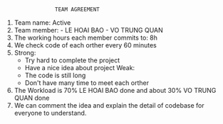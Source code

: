 					TEAM AGREEMENT

1. Team name: Active
2. Team member: - LE HOAI BAO
		- VO TRUNG QUAN
3. The working hours each member commits to: 8h
4. We check code of each orther every 60 minutes
5. Strong:
	- Try hard to complete the project
	- Have a nice idea about project
   Weak:
	- The code is still long 
	- Don't have many time to meet each orther
6. The Workload is 70% LE HOAI BAO done and about 30% VO TRUNG QUAN done
7. We can comment the idea and explain the detail of codebase for everyone to understand. 
